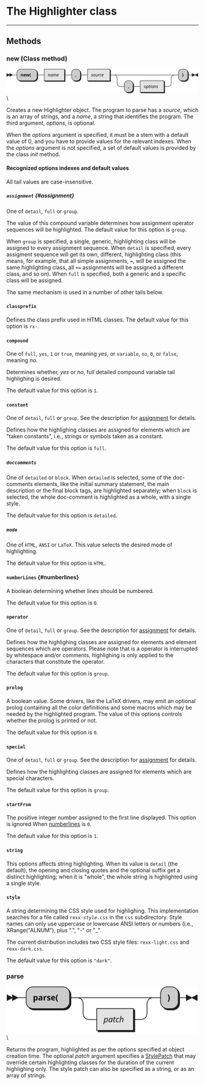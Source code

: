 The Highlighter class
==========================

--------------------------


Methods
-------

### new (Class method)

![new](Highlighter.new.svg) \

Creates a new Highlighter object. The program to parse
has a *source*, which is an array of strings, and a *name*,
a string that identifies the program. The third argument,
*options*, is optional.

When the *options* argument is specified, it must be a stem
with a default value of 0, and you have to provide values
for the relevant indexes. When the *options* argument is not specified,
a set of default values is provided by the class *init* method.

#### Recognized options indexes and default values

All tail values are case-insensitive.

##### `assignment` {#assignment}

One of `detail`, `full` or `group`.

The value of this compound variable determines
how assignment operator sequences will be highlighted.
The default value for this option is `group`.

When `group` is specified, a single, generic, highlighting class will be
assigned to every assignment sequence. When `detail` is specified,
every assigment sequence will get its own, different, highlighting class
(this means, for example, that all simple assignments, `=`, will
be assigned the same highlighting class, all `+=` assignments will be
assigned a different class, and so on). When `full` is specified,
both a generic and a specific class will be assigned.

The same mechanism is used in a number of other tails below.

#### `classprefix`

Defines the class prefix used in HTML classes.
The default value for this option is `rx-`.

#### `compound`

One of `full`, `yes`,  `1` or `true`, meaning *yes*,
or `variable`, `no`, `0`, or `false`, meaning *no*.

Determines whether, *yes* or *no*, full detailed compound variable
tail highlighing is desired.

The default value for this option is `1`.

#### `constant`

One of `detail`, `full` or `group`. See the description
for [assignment](#assignment) for details.

Defines how the highlighing classes are assigned for elements
which are "taken constants", i.e., strings or symbols taken
as a constant.

The default value for this option is `full`.

##### `doccomments`

One of `detailed` or `block`. When `detailed` is selected,
some of the doc-comments elements, like the initial summary statement,
the main description or the final block tags, are highlighted
separately; when `block` is selected, the whole doc-comment
is highlighted as a whole, with a single style.

The default value for this option is `detailed`.

##### `mode`

One of `HTML`, `ANSI` or `LaTeX`. This value selects the desired
mode of highlighting.

The default value for this option is `HTML`.

#### `numberLines` {#numberlines}

A boolean determining whether lines should be numbered.

The default value for this option is `0`.

#### `operator`

One of `detail`, `full` or `group`. See the description
for [assignment](#assignment) for details.

Defines how the highlighing classes are assigned for elements
and element sequences which are operators. Please note
that is a operator is interrupted by whitespace and/or
comments, highlighing is only applied to the characters
that constitute the operator.

The default value for this option is `group`.

#### `prolog`

A boolean value. Some drivers, like the LaTeX drivers,
may emit an optional prolog containing all the color
definitions and some macros which may be needed
by the highlighted program. The value of this options
controls whether the prolog is printed or not.

The default value for this option is `0`.

#### `special`

One of `detail`, `full` or `group`. See the description
for [assignment](#assignment) for details.

Defines how the highlighting classes are assigned for
elements which are special characters.

The default value for this option is `group`.

#### `startFrom`

The positive integer number assigned to the first
line displayed. This option is ignored When
[numberlines](#numberlines) is `0`.

The default value for this option is `1`.

#### `string`

This options affects string highlighting.
When its value is <code>detail</code> (the default),
the opening and closing quotes and
the optional suffix get a distinct highlighting; when it is "whole",
the whole string is highlighted using a single style.

#### `style`

A string determining the CSS style used for highlighing.
This implementation searches for a file called
<code>rexx-<em>style</em>.css</code> in the `css`
subdirectory. Style names can only use uppercase or lowercase
ANSI letters or numbers (i.e., XRange("ALNUM"), plus ".", "-" or "_".

The current distribution includes two CSS style files:
`rexx-light.css` and `rexx-dark.css`.

The default value for this option is `"dark"`.

### parse

![parse](Highlighter.parse.svg) \

Returns the program, highlighted as per the options specified
at object creation time. The optional *patch* argument
specifies a [StylePatch](../stylepatch/) that may override certain
highlighting classes for the duration of the current
highlighing only. The style patch can also be specified
as a string, or as an array of strings.